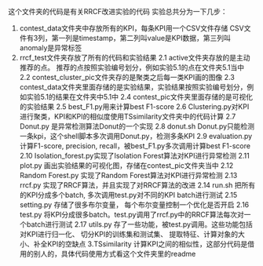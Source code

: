 这个文件夹的代码是有关RRCF改进实验的代码
实验总共分为一下几步：


1. contest_data文件夹中存放所有的KPI，每条KPI用一个CSV文件存储
   CSV文件有3列，第一列是timestamp，第二列叫value是KPI数据，第三列叫anomaly是异常标签
2. rrcf_test文件夹存放了所有的代码和实验结果
   2.1 active文件夹存放的是主动推荐的点。 推荐的点按照实验编号划分，例如实验5.1的点在文件夹5.1当中
   2.2 contest_cluster_pic文件夹存的是聚类之后每一类KPI画的图像
   2.3 contest_data文件夹里面存储的是实验结果，实验结果按照实验编号划分，例如实验5.1的结果在文件夹中5.1中
   2.4 contest_pic文件夹里面存储的是可视化的实验结果
   2.5 best_F1.py用来计算best F1-score
   2.6 Clustering.py对KPI进行聚类，KPI和KPI的相似度使用TSsimilarity文件夹中的代码计算
   2.7 Donut.py 是异常检测算法Donut的一个实现
   2.8 donut.sh Donut.py只能检测一条kpi，这个shell脚本多次调用Donut.py，检测多条KPI
   2.9 evaluation.py 计算F1-score, precision, recall，被best_F1.py多次调用计算best F1-score
   2.10 Isolation_forest.py实现了Isolation Forest算法对KPI进行异常检测
   2.11 plot.py 画出实验结果的可视化图，存储在contest_pic文件夹当中
   2.12 Random Forest.py 实现了Random Forest算法对KPI进行异常检测
   2.13 rrcf.py 实现了RRCF算法，并且实现了对RRCF算法的改进
   2.14 run.sh 把所有的KPI分成多个batch, 多次调用test.py对不同的KPI batch进行测试
   2.15 setting.py 存储了很多布尔变量， 每个布尔变量控制一个优化是否开启
   2.16 test.py 将KPI分成很多batch。test.py调用了rrcf.py中的RRCF算法每次对一个batch进行测试
   2.17 utils.py 存了一些功能，被test.py调用。这些功能包括对KPI进行归一化、 切分KPI的训练集和测试集、
		提取特征、计算对象的大小、补全KPI的空缺点
3.TSsimilarity 计算KPI之间的相似性，这部分代码是借用的别人的，具体代码使用方式看这个文件夹里的readme